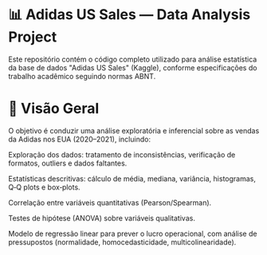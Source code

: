 # 📊 Adidas US Sales — Data Analysis Project
Este repositório contém o código completo utilizado para análise estatística da base de dados "Adidas US Sales" (Kaggle), conforme especificações do trabalho acadêmico seguindo normas ABNT.

# 🚀 Visão Geral
O objetivo é conduzir uma análise exploratória e inferencial sobre as vendas da Adidas nos EUA (2020–2021), incluindo:

Exploração dos dados: tratamento de inconsistências, verificação de formatos, outliers e dados faltantes.

Estatísticas descritivas: cálculo de média, mediana, variância, histogramas, Q‑Q plots e box‑plots.

Correlação entre variáveis quantitativas (Pearson/Spearman).

Testes de hipótese (ANOVA) sobre variáveis qualitativas.

Modelo de regressão linear para prever o lucro operacional, com análise de pressupostos (normalidade, homocedasticidade, multicolinearidade).

